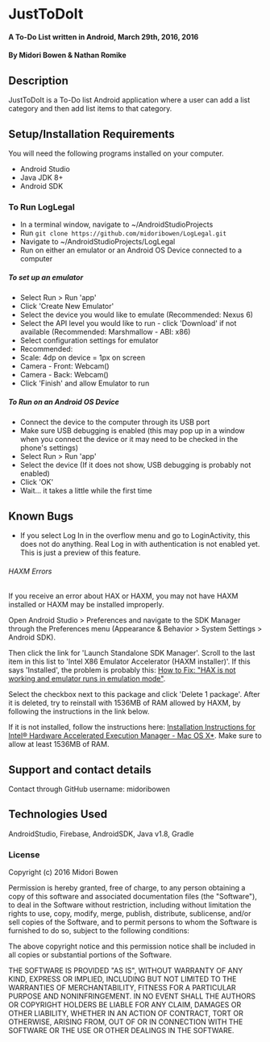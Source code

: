 # JustToDoIt

#### A To-Do List written in Android, March 29th, 2016, 2016

#### By Midori Bowen & Nathan Romike

## Description

JustToDoIt is a To-Do list Android application where a user can add a list category and then add list items to that category.

## Setup/Installation Requirements
You will need the following programs installed on your computer.
* Android Studio
* Java JDK 8+
* Android SDK

### To Run LogLegal
* In a terminal window, navigate to ~/AndroidStudioProjects
* Run `git clone https://github.com/midoribowen/LogLegal.git`
* Navigate to ~/AndroidStudioProjects/LogLegal
* Run on either an emulator or an Android OS Device connected to a computer

##### To set up an emulator
* Select Run > Run 'app'
* Click 'Create New Emulator'
* Select the device you would like to emulate (Recommended: Nexus 6)
* Select the API level you would like to run - click 'Download' if not available (Recommended: Marshmallow - ABI: x86)
* Select configuration settings for emulator
 * Recommended:
 * Scale: 4dp on device = 1px on screen
 * Camera - Front: Webcam()
 * Camera - Back: Webcam()
* Click 'Finish' and allow Emulator to run

##### To Run on an Android OS Device
* Connect the device to the computer through its USB port
* Make sure USB debugging is enabled (this may pop up in a window when you connect the device or it may need to be checked in the phone's settings)
* Select Run > Run 'app'
* Select the device (If it does not show, USB debugging is probably not enabled)
* Click 'OK'
* Wait... it takes a little while the first time

## Known Bugs

* If you select Log In in the overflow menu and go to LoginActivity, this does not do anything. Real Log in with authentication is not enabled yet. This is just a preview of this feature.

###### HAXM Errors

If you receive an error about HAX or HAXM, you may not have HAXM installed or HAXM may be installed improperly.

Open Android Studio > Preferences and navigate to the SDK Manager through the Preferences menu (Appearance & Behavior > System Settings > Android SDK).

 Then click the link for 'Launch Standalone SDK Manager'. Scroll to the last item in this list to 'Intel X86 Emulator Accelerator (HAXM installer)'. If this says 'Installed', the problem is probably this: [How to Fix: "HAX is not working and emulator runs in emulation mode"](http://stackoverflow.com/questions/21031903/how-to-fix-hax-is-not-working-and-emulator-runs-in-emulation-mode).

 Select the checkbox next to this package and click 'Delete 1 package'. After it is deleted, try to reinstall with 1536MB of RAM allowed by HAXM, by following the instructions in the link below.

 If it is not installed, follow the instructions here: [Installation Instructions for Intel® Hardware Accelerated Execution Manager - Mac OS X*](https://software.intel.com/en-us/android/articles/installation-instructions-for-intel-hardware-accelerated-execution-manager-mac-os-x). Make sure to allow at least 1536MB of RAM.

## Support and contact details

Contact through GitHub username: midoribowen

## Technologies Used

AndroidStudio, Firebase, AndroidSDK, Java v1.8, Gradle

### License
Copyright (c) 2016 Midori Bowen

Permission is hereby granted, free of charge, to any person obtaining a copy of this software and associated documentation files (the "Software"), to deal in the Software without restriction, including without limitation the rights to use, copy, modify, merge, publish, distribute, sublicense, and/or sell copies of the Software, and to permit persons to whom the Software is furnished to do so, subject to the following conditions:

The above copyright notice and this permission notice shall be included in all copies or substantial portions of the Software.

THE SOFTWARE IS PROVIDED "AS IS", WITHOUT WARRANTY OF ANY KIND, EXPRESS OR IMPLIED, INCLUDING BUT NOT LIMITED TO THE WARRANTIES OF MERCHANTABILITY, FITNESS FOR A PARTICULAR PURPOSE AND NONINFRINGEMENT. IN NO EVENT SHALL THE AUTHORS OR COPYRIGHT HOLDERS BE LIABLE FOR ANY CLAIM, DAMAGES OR OTHER LIABILITY, WHETHER IN AN ACTION OF CONTRACT, TORT OR OTHERWISE, ARISING FROM, OUT OF OR IN CONNECTION WITH THE SOFTWARE OR THE USE OR OTHER DEALINGS IN THE SOFTWARE.
